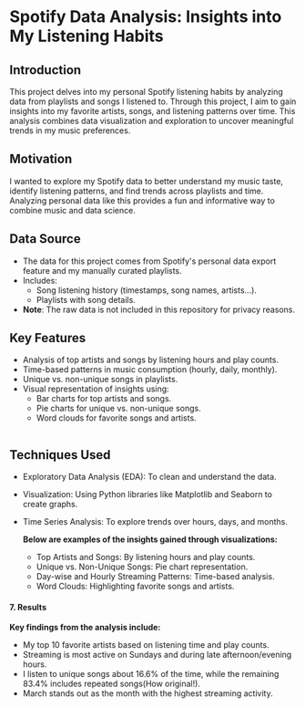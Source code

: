 # Spotify Data Analysis: Insights into My Listening Habits

## Introduction
This project delves into my personal Spotify listening habits by analyzing data from playlists and songs I listened to. Through this project, I aim to gain insights into my favorite artists, songs, and listening patterns over time. This analysis combines data visualization and exploration to uncover meaningful trends in my music preferences.

## Motivation
I wanted to explore my Spotify data to better understand my music taste, identify listening patterns, and find trends across playlists and time. Analyzing personal data like this provides a fun and informative way to combine music and data science.

## Data Source
- The data for this project comes from Spotify's personal data export feature and my manually curated playlists.
- Includes:
  - Song listening history (timestamps, song names, artists...).
  - Playlists with song details.
- **Note**: The raw data is not included in this repository for privacy reasons.

## Key Features
- Analysis of top artists and songs by listening hours and play counts.
- Time-based patterns in music consumption (hourly, daily, monthly).
- Unique vs. non-unique songs in playlists.
- Visual representation of insights using:
  - Bar charts for top artists and songs.
  - Pie charts for unique vs. non-unique songs.
  - Word clouds for favorite songs and artists.
  ```

## **Techniques Used**
- Exploratory Data Analysis (EDA): To clean and understand the data.
- Visualization: Using Python libraries like Matplotlib and Seaborn to create graphs.
- Time Series Analysis: To explore trends over hours, days, and months.

  **Below are examples of the insights gained through visualizations:**
  - Top Artists and Songs: By listening hours and play counts.
  - Unique vs. Non-Unique Songs: Pie chart representation.
  - Day-wise and Hourly Streaming Patterns: Time-based analysis.
  - Word Clouds: Highlighting favorite songs and artists.



#### 7. **Results**
**Key findings from the analysis include:**

- My top 10 favorite artists based on listening time and play counts.
- Streaming is most active on Sundays and during late afternoon/evening hours.
- I listen to unique songs about 16.6% of the time, while the remaining 83.4% includes repeated songs(How original!).
- March stands out as the month with the highest streaming activity.
















